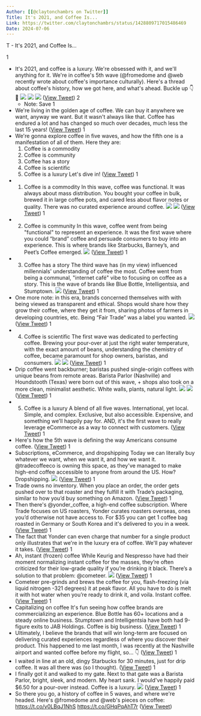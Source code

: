 ```yaml
---
Author: [[@claytonchambrs on Twitter]]
Title: It's 2021, and Coffee Is...
Link: https://twitter.com/claytonchambrs/status/1428809717015486469
Date: 2024-07-06
---
```

T - It's 2021, and Coffee Is...

1
- It's 2021, and coffee is a luxury. We're obsessed with it, and we'll anything for it.
  We're in coffee's 5th wave (@fromedome and @web recently wrote about coffee's importance culturally).
  Here's a thread about coffee's history, how we got here, and what's ahead.
  Buckle up 👇 🧵 
  ![](https://pbs.twimg.com/media/E9Qm22hVEAE0Ba5.jpg) 
  ![](https://pbs.twimg.com/media/E9Qm3FTVIAERyYh.jpg) 
  ![](https://pbs.twimg.com/media/E9Qm3YHUcAQ220e.png) ([View Tweet](https://twitter.com/claytonchambrs/status/1428809717015486469))
2
    - Note: Save
1
- We're living in the golden age of coffee. We can buy it anywhere we want, anyway we want. 
  But it wasn't always like that.
  Coffee has endured a lot and has changed so much over decades, much less the last 15 years! ([View Tweet](https://twitter.com/claytonchambrs/status/1428809718982606848))
1
- We're gonna explore coffee in five waves, and how the fifth one is a manifestation of all of them. 
  Here they are:
  1. Coffee is a commodity
  2. Coffee is community
  3. Coffee has a story
  4. Coffee is scientific
  5. Coffee is a luxury
  Let's dive in! ([View Tweet](https://twitter.com/claytonchambrs/status/1428809720194736130))
1
- 1. Coffee is a commodity
  In this wave, coffee was functional. It was always about mass distribution. You bought your coffee in bulk, brewed it in large coffee pots, and cared less about flavor notes or quality.
  There was no curated experience around coffee. 
  ![](https://pbs.twimg.com/media/E9Qm372VoAE7fIB.jpg) 
  ![](https://pbs.twimg.com/media/E9Qm4OrVoAIfj9Z.jpg) ([View Tweet](https://twitter.com/claytonchambrs/status/1428809731569717250))
1
- 2. Coffee is community
  In this wave, coffee went from being "functional" to represent an experience. It was the first wave where you could “brand” coffee and persuade consumers to buy into an experience. 
  This is where brands like Starbucks, Barney’s, and Peet’s Coffee emerged. 
  ![](https://pbs.twimg.com/media/E9Qm4pcVIAANvjg.jpg) ([View Tweet](https://twitter.com/claytonchambrs/status/1428809738452574208))
1
- 3. Coffee has a story
  The third wave has (in my view) influenced millennials' understanding of coffee the most. Coffee went from being a communal, "internet café" vibe to focusing on coffee as a story. 
  This is the wave of brands like Blue Bottle, Intelligentsia, and Stumptown. 
  ![](https://pbs.twimg.com/media/E9Qm5EoVgAQ7-OC.jpg) ([View Tweet](https://twitter.com/claytonchambrs/status/1428809745889042433))
1
- One more note: in this era, brands concerned themselves with with being viewed as transparent and ethical. 
  Shops would share how they grow their coffee, where they get it from, sharing photos of farmers in developing countries, etc. 
  Being “Fair Trade” was a label you wanted. 
  ![](https://pbs.twimg.com/media/E9Qm5cYVcAE90IF.jpg) ([View Tweet](https://twitter.com/claytonchambrs/status/1428809751589134337))
1
- 4. Coffee is scientific
  The first wave was dedicated to perfecting coffee.
  Brewing your pour-over at just the right water temperature, with the exact amount of beans, understanding the chemistry of coffee, became paramount for shop owners, baristas, and consumers. 
  ![](https://pbs.twimg.com/media/E9Qm5ybUUAUpCPf.jpg) 
  ![](https://pbs.twimg.com/media/E9Qm6BnUcAArStI.jpg) ([View Tweet](https://twitter.com/claytonchambrs/status/1428809761647063041))
1
- Drip coffee went backburner; baristas pushed single-origin coffees with unique beans from remote areas.
  Barista Parlor (Nashville) and Houndstooth (Texas) were born out of this wave, + shops also took on a more clean, minimalist aesthetic. White walls, plants, natural light. 
  ![](https://pbs.twimg.com/media/E9Qm6XAVEAEEhm6.jpg) 
  ![](https://pbs.twimg.com/media/E9Qm6qpVIAArTNE.jpg) ([View Tweet](https://twitter.com/claytonchambrs/status/1428809773693157378))
1
- 5. Coffee is a luxury
  A blend of all five waves.
  International, yet local. Simple, and complex. Exclusive, but also accessible. Expensive, and something we’ll happily pay for.
  AND, it's the first wave to really leverage eCommerce as a way to connect with customers. ([View Tweet](https://twitter.com/claytonchambrs/status/1428809776884981760))
1
- Here's how the 5th wave is defining the way Americans consume coffee. ([View Tweet](https://twitter.com/claytonchambrs/status/1428809778134880256))
1
- Subscriptions, eCommerce, and dropshipping
  Today we can literally buy whatever we want, when we want it, and how we want it. @tradecoffeeco is owning this space, as they've managed to make high-end coffee accessible to anyone from around the US.
  How? Dropshipping. 
  ![](https://pbs.twimg.com/media/E9Qm7VXVIAM5_Fw.jpg) ([View Tweet](https://twitter.com/claytonchambrs/status/1428809784635969540))
1
- Trade owns no inventory.
  When you place an order, the order gets pushed over to that roaster and they fulfill it with Trade’s packaging, similar to how you’d buy something on Amazon. ([View Tweet](https://twitter.com/claytonchambrs/status/1428809786523414530))
1
- Then there's @yonder_coffee, a high-end coffee subscription. Where Trade focuses on US roasters, Yonder curates roasters overseas, ones you’d otherwise not have access to.
  For $35 you can get 1 coffee bag roasted in Germany or South Korea and it's delivered to you in a week. ([View Tweet](https://twitter.com/claytonchambrs/status/1428809787840548867))
1
- The fact that Yonder can even charge that number for a single product only illustrates that we're in the luxury era of coffee.
  We'll pay whatever it takes. ([View Tweet](https://twitter.com/claytonchambrs/status/1428809789883052036))
1
- Ah, instant (frozen) coffee
  While Keurig and Nespresso have had their moment normalizing instant coffee for the masses, they’re often criticized for their low-grade quality if you’re drinking it black.
  There’s a solution to that problem: @cometeer. 
  ![](https://pbs.twimg.com/media/E9Qm7_zUUAE9_P5.jpg) ([View Tweet](https://twitter.com/claytonchambrs/status/1428809798829576193))
1
- Cometeer pre-grinds and brews the coffee for you, flash-freezing (via liquid nitrogen -321 degrees) it at peak flavor. 
  All you have to do is melt it with hot water when you’re ready to drink it, and voila.
  Instant coffee. ([View Tweet](https://twitter.com/claytonchambrs/status/1428809800339525633))
1
- Capitalizing on coffee
  It's fun seeing how coffee brands are commercializing an experience.
  Blue Bottle has 60+ locations and a steady online business. 
  Stumptown and Intelligentsia have both had 9-figure exits to JAB Holdings.
  Coffee is big business. ([View Tweet](https://twitter.com/claytonchambrs/status/1428809801564258310))
1
- Ultimately, I believe the brands that will win long-term are focused on delivering curated experiences regardless of where you discover their product.
  This happened to me last month, I was recently at the Nashville airport and wanted coffee before my flight, so... 👇 ([View Tweet](https://twitter.com/claytonchambrs/status/1428809802759606273))
1
- I waited in line at an old, dingy Starbucks for 30 minutes, just for drip coffee. It was all there was (so I thought). ([View Tweet](https://twitter.com/claytonchambrs/status/1428809803992748038))
1
- I finally got it and walked to my gate. Next to that gate was a Barista Parlor, bright, sleek, and modern.
  My heart sank. I would've happily paid $6.50 for a pour-over instead.
  Coffee is a luxury. 
  ![](https://pbs.twimg.com/media/E9Qm9JbUcAMeK5G.jpg) ([View Tweet](https://twitter.com/claytonchambrs/status/1428809815501860873))
1
- So there you go, a history of coffee in 5 waves, and where we're headed.
  Here's @fromedome and @web's pieces on coffee:
  https://t.co/v0LBqJ1NhS
  https://t.co/GHqPqAhT7r ([View Tweet](https://twitter.com/claytonchambrs/status/1428809817301262340))
